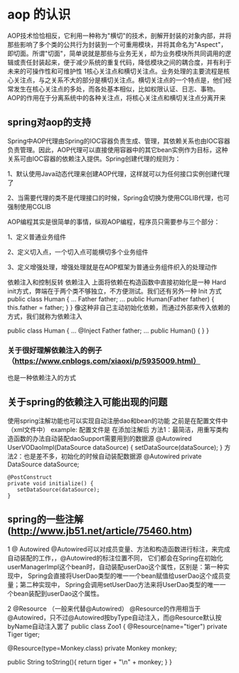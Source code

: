   # aop  的认识
   AOP技术恰恰相反，它利用一种称为"横切"的技术，剖解开封装的对象内部，并将那些影响了多个类的公共行为封装到一个可重用模块，并将其命名为"Aspect"，即切面。所谓"切面"，简单说就是那些与业务无关，却为业务模块所共同调用的逻辑或责任封装起来，便于减少系统的重复代码，降低模块之间的耦合度，并有利于未来的可操作性和可维护性
  1核心关注点和横切关注点。业务处理的主要流程是核心关注点，与之关系不大的部分是横切关注点。横切关注点的一个特点是，他们经常发生在核心关注点的多处，而各处基本相似，比如权限认证、日志、事物。AOP的作用在于分离系统中的各种关注点，将核心关注点和横切关注点分离开来


  ## spring对aop的支持
   Spring中AOP代理由Spring的IOC容器负责生成、管理，其依赖关系也由IOC容器负责管理。因此，AOP代理可以直接使用容器中的其它bean实例作为目标，这种关系可由IOC容器的依赖注入提供。Spring创建代理的规则为：

1、默认使用Java动态代理来创建AOP代理，这样就可以为任何接口实例创建代理了

2、当需要代理的类不是代理接口的时候，Spring会切换为使用CGLIB代理，也可强制使用CGLIB

AOP编程其实是很简单的事情，纵观AOP编程，程序员只需要参与三个部分：

1、定义普通业务组件

2、定义切入点，一个切入点可能横切多个业务组件

3、定义增强处理，增强处理就是在AOP框架为普通业务组件织入的处理动作

依赖注入和控制反转
  依赖注入 上面将依赖在构造函数中直接初始化是一种 Hard init方式，弊端在于两个类不够独立，不方便测试。我们还有另外一种 Init 方式
     public class Human {
    ...
    Father father;
    ...
    public Human(Father father) {
        this.father = father;
    }
}
像这种非自己主动初始化依赖，而通过外部来传入依赖的方式，我们就称为依赖注入

public class Human {
    ...
    @Inject Father father;
    ...
    public Human() {
    }
}
   ### 关于很好理解依赖注入的例子 （https://www.cnblogs.com/xiaoxi/p/5935009.html）
也是一种依赖注入的方式
 ## 关于spring的依赖注入可能出现的问题
   使用spring注解功能也可以实现自动注册dao和bean的功能 之前是在配置文件中（xml文件中）
 example:
 配置文件是
 <bean id="UserVODao" class="com.xinyiglass.springSample.dao.impl.UserVODaoImpl" parent="abstractDao"/>
<bean id="abstractDao" abstract="true"><property name="dataSource" ref="dataSource"/></bean>
在添加注解后
方法1：最简洁，用重写类构造函数的办法自动装配daoSupport需要用到的数据源
@Autowired
    UserVODaoImpl(DataSource dataSource) {
        setDataSource(dataSource);
    }
    方法2：也是差不多，初始化的时候自动装配数据源
      @Autowired
    private DataSource dataSource;

    @PostConstruct
    private void initialize() {
       setDataSource(dataSource);
    }

 ## spring的一些注解 (http://www.jb51.net/article/75460.htm)
1 @ Autowired 
@Autowired可以对成员变量、方法和构造函数进行标注，来完成自动装配的工作，，@Autowired的标注位置不同，
它们都会在Spring在初始化userManagerImpl这个bean时，自动装配userDao这个属性，区别是：第一种实现中，
Spring会直接将UserDao类型的唯一一个bean赋值给userDao这个成员变量；第二种实现中，
Spring会调用setUserDao方法来将UserDao类型的唯一一个bean装配到userDao这个属性。
 
2 @Resource  （一般来代替@Autowired）
@Resource的作用相当于@Autowired，只不过@Autowired按byType自动注入，而@Resource默认按byName自动注入罢了
        public class Zoo1 {
    @Resource(name="tiger")
    private Tiger tiger;

   @Resource(type=Monkey.class)
   private Monkey monkey;
    
   public String toString(){
  return tiger + "\n" + monkey;
  }
}
